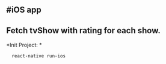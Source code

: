 #iOS app
----------
Fetch tvShow with rating for each show.
---------

*Init Project: *
```bash
  react-native run-ios
```
